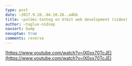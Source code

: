```yaml
---
type: post
date: ~2017.9.28..04.10.26..a4bb
title: ~poldec-tonteg on Urbit web development (video)
author: ~taglux-nidsep
navsort: bump
navuptwo: true
comments: reverse
---
```


[https://www.youtube.com/watch?v=lX0xx70TcJE](https://www.youtube.com/watch?v=lX0xx70TcJE)